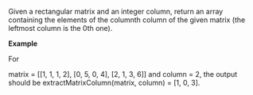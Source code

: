 Given a rectangular matrix and an integer column, return an array containing the elements of the columnth column of the given matrix (the leftmost column is the 0th one).

__Example__

For

matrix = [[1, 1, 1, 2], 
          [0, 5, 0, 4], 
          [2, 1, 3, 6]]
and column = 2, the output should be
extractMatrixColumn(matrix, column) = [1, 0, 3].